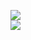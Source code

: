 [![](https://img.shields.io/badge/Made%20With-Github%20Spray-lightgrey.svg?style=for-the-badge&logo=github)](https://github.com/Annihil/github-spray#31454)  
[![](https://i.imgur.com/2DrTn0Z.gif)](https://github.com/Annihil/github-spray)